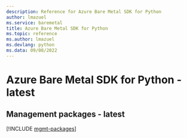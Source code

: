 ```yaml
---
description: Reference for Azure Bare Metal SDK for Python
author: lmazuel
ms.service: baremetal
title: Azure Bare Metal SDK for Python
ms.topic: reference
ms.author: lmazuel
ms.devlang: python
ms.data: 09/08/2022
---
```

# Azure Bare Metal SDK for Python - latest

## Management packages - latest
[!INCLUDE [mgmt-packages](bare-metal-mgmt-index.md)]